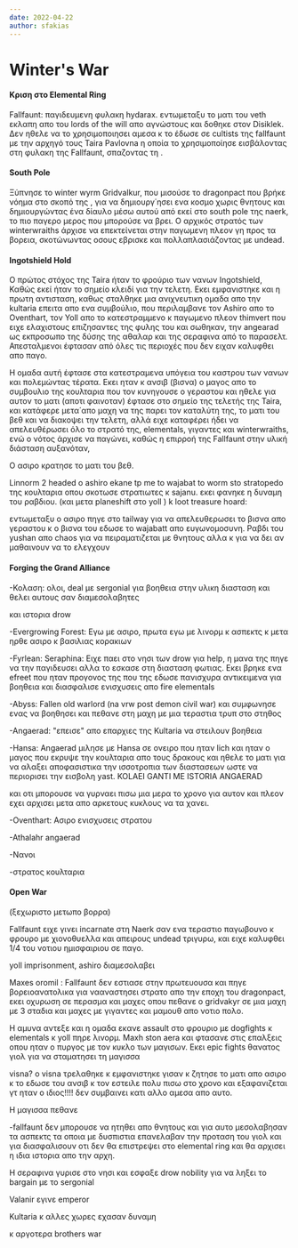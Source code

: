 ```yaml
---
date: 2022-04-22
author: sfakias
---
```

# Winter's War

#### Κριση στο Elemental Ring

Fallfaunt: παγιδευμενη φυλακη hydarax. εντωμεταξυ το ματι του veth εκλαπη απο
του lords of the will απο αγνώστους και δοθηκε στον Disiklek. Δεν ηθελε να το
χρησιμοποιησει αμεσα κ το έδωσε σε cultists της fallfaunt με την αρχηγό τους
Taira Pavlovna η οποία το χρησιμοποίησε εισβάλοντας στη φυλακη της Fallfaunt,
σπαζοντας τη .



#### South Pole

Ξύπνησε το winter wyrm Gridvalkur, που μισούσε το dragonpact που βρήκε νόημα
στο σκοπό της , για να δημιουργ΄ησει ενα κοσμο χωρις θνητους και δημιουργώντας
ένα δίαυλο μέσω αυτού  από εκεί στο south pole της naerk, το πιο παγερο μερος
που μπορούσε να βρει. Ο αρχικός στρατός των winterwraiths άρχισε να
επεκτείνεται στην παγωμενη πλεον γη προς τα βορεια, σκοτώνωντας οσους εβρισκε
και πολλαπλασιάζοντας με undead.



#### Ingotshield Hold

Ο πρώτος στόχος της Taira ήταν το φρούριο των νανων Ingotshield, Καθώς εκεί
ήταν το σημείο κλειδί για την τελετη. Εκει εμφανιστηκε και η πρωτη αντισταση,
καθως σταλθηκε μια ανιχνευτικη ομαδα απο την kultaria επειτα απο ενα
συμβούλιο, που περιλαμβανε τον Ashiro απο τo Oventhart, τον Yoll απο το
κατεστραμμενο κ παγωμενο πλεον thimvert που ειχε ελαχιστους επιζησαντες της
φυλης του και σωθηκαν,  την angearad ως εκπροσωπο της δύσης της αθαλαρ και της
σεραφινα από το παρασελτ. Απεσταλμενοι έφτασαν από όλες τις περιοχές που δεν
ειχαν καλυφθει απο παγο.

Η ομαδα αυτή έφτασε στα κατεστραμενα υπόγεια του καστρου των νανων και
πολεμώντας τέρατα. Εκει ηταν κ ανσιβ (βισνα) ο μαγος απο το συμβουλιο της
κουλταρια που τον κυνηγουσε ο γεραστου και ηθελε για αυτον το ματι (αποτι
φαινοταν) έφτασε στο σημείο της τελετής της Taira, και κατάφερε μετα΄απο μαχη
να της παρει τον καταλύτη της, το ματι του βεθ και να διακοψει την τελετη,
αλλά ειχε καταφέρει ήδει να απελευθέρωσει όλο το στρατό της, elementals,
γιγαντες και winterwraiths, ενώ ο νότος άρχισε να παγώνει, καθώς η επιρροή της
Fallfaunt στην υλική διάσταση αυξανόταν,

Ο ασιρο κρατησε το ματι του βεθ.



Linnorm 2 headed o ashiro ekane tp me to wajabat  to worm sto stratopedo της
κουλταρια οπου σκοτωσε στρατιωτες κ sajanu. εκει φανηκε η δυναμη του ραβδιου.
(και μετα planeshift στο yoll ) k loot treasure hoard:





εντωμεταξυ ο ασιρο πηγε στο tailway για να απελευθερωσει το βισνα απο γεραστου
κ ο  βισνα του εδωσε το wajabatt απο ευγωνομοσυνη. Ραβδι του yushan απο chaos
για να πειραματιζεται με θνητους αλλα κ για να δει αν μαθαινουν να το ελεγχουν

#### Forging the Grand Alliance

-Κολαση: ολοι, deal με sergonial για βοηθεια στην υλικη διασταση και θελει αυτους σαν διαμεσολαβητες

και ιστορια drow

-Evergrowing Forest: Εγω με ασιρο, πρωτα εγω με λινορμ κ ασπεκτς κ μετα ηρθε ασιρο κ βασιλιας κορακιων

-Fyrlean: Seraphina: Ειχε παει στο νησι των drow για help, η μανα της πηγε να την παγιδευσει αλλα το εσκασε στη διασταση φωτιας. Εκει βρηκε ενα efreet που ηταν προγονος της που της εδωσε πανισχυρα αντικειμενα για βοηθεια και διασφαλισε ενισχυσεις απο fire elementals

-Abyss: Fallen old warlord (na vrw post demon civil war) και συμφωνησε ενας να βοηθησει και πεθανε στη μαχη με μια τεραστια τρυπ στο στηθος

-Angaerad: "επεισε" απο επαρχιες της Kultaria να στειλουν βοηθεια 

-Hansa: Angaerad μιλησε με Hansa σε ονειρο που ηταν lich και ηταν ο μαγος που εκρυψε την κουλταρια απο τους δρακους και ηθελε το ματι για να αλαξει αποφασιστικα την ισσοτροπια των διαστασεων ωστε να περιορισει την εισβολη yast. KOLAEI GANTI ME ISTORIA ANGAERAD

και οτι μπορουσε να γυρναει πισω μια μερα το χρονο για αυτον και πλεον εχει
αρχισει μετα απο αρκετους κυκλους να τα χανει.

-Oventhart: Ασιρο ενισχυσεις στρατου

-Athalahr angaerad

-Νανοι

-στρατος κουλταρια

#### Open War

(ξεχωριστο μετωπο βορρα)

Fallfaunt ειχε γινει incarnate στη Naerk σαν ενα τεραστιο παγωβουνο κ  φρουρο
με χιονοθυελλα και απειρους undead τριγυρω, και ειχε καλυφθει 1/4 του νοτιου
ημισφαιριου σε παγο.



yoll imprisonment, ashiro διαμεσολαβει



Maxes oromil : Fallfaunt δεν εστιασε στην πρωτευουσα και πηγε βορειοανατολικα
για νααναστησει στρατο απο την εποχη του dragonpact, εκει οχυρωση σε περασμα
και μαχες οπου πεθανε ο gridvakyr σε μια μαχη με 3 σταδια και μαχες με
γιγαντες και μαμουθ απο νοτιο πολο.



Η αμυνα αντεξε και η ομαδα εκανε assault στο φρουριο με dogfights κ elementals
κ yoll πηρε λινορμ. Maxh ston aera και φτασανε στις επαλξεις οπου ηταν ο
πυργος με τον κυκλο των μαγισων. Εκει epic fights θανατος γιολ για να
σταματησει τη μαγισσα



visna? ο visna τρελαθηκε κ εμφανιστηκε γισαν κ ζητησε το ματι απο ασιρο κ το
εδωσε του ανσιβ κ τον εστειλε πολυ πισω στο χρονο και εξαφανιζεται γτ ηταν ο
ιδιος!!!! δεν συμβαινει κατι αλλο αμεσα απο αυτο.



Η μαγισσα πεθανε



-fallfaunt δεν μπορουσε να ητηθει απο θνητους και για αυτο μεσολαβησαν τα ασπεκτς τα οποια με δυσπιστια επανελαβαν την προταση του γιολ και για διασφαλισουν οτι δεν θα επιστρεψει στο elemental ring και θα αρχισει η ιδια ιστορια απο την αρχη.



Η σεραφινα γυρισε στο νησι και εσφαξε drow nobility για να ληξει το bargain με
το sergonial



Valanir εγινε emperor

Kultaria κ αλλες χωρες εχασαν δυναμη

κ αργοτερα brothers war



